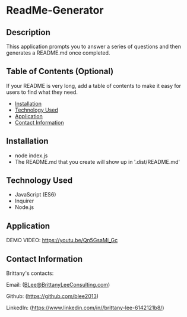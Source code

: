 # ReadMe-Generator

## Description 
Thiss application prompts you to answer a series of questions and then generates a README.md once completed. 


## Table of Contents (Optional)

If your README is very long, add a table of contents to make it easy for users to find what they need.

* [Installation](#installation)
* [Technology Used](#technology-used)
* [Application](#application)
* [Contact Information](#contact-information)


## Installation

* node index.js
* The README.md that you create will show up in '.dist/README.md'


## Technology Used

* JavaScript (ES6)
* Inquirer
* Node.js

## Application

DEMO VIDEO: https://youtu.be/Qn5GsaMi_Gc

## Contact Information

Brittany's contacts:

Email: (BLee@BrittanyLeeConsulting.com)

Github: (https://github.com/blee2013)

LinkedIn: (https://www.linkedin.com/in//brittany-lee-6142121b8/)


